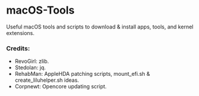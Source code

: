 # macOS-Tools

Useful macOS tools and scripts to download & install apps, tools, and kernel extensions.

### Credits:

- RevoGirl: zlib.
- Stedolan: jq.
- RehabMan: AppleHDA patching scripts, mount_efi.sh & create_liluhelper.sh ideas.
- Corpnewt: Opencore updating script.
